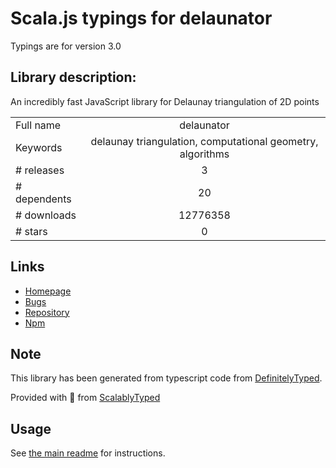 
# Scala.js typings for delaunator

Typings are for version 3.0

## Library description:
An incredibly fast JavaScript library for Delaunay triangulation of 2D points

|                    |                 |
| ------------------ | :-------------: |
| Full name          | delaunator |
| Keywords           | delaunay triangulation, computational geometry, algorithms |
| # releases         | 3 |
| # dependents       | 20 |
| # downloads        | 12776358 |
| # stars            | 0 |

## Links
- [Homepage](https://github.com/mapbox/delaunator#readme)
- [Bugs](https://github.com/mapbox/delaunator/issues)
- [Repository](https://github.com/mapbox/delaunator)
- [Npm](https://www.npmjs.com/package/delaunator)
    


## Note
This library has been generated from typescript code from [DefinitelyTyped](https://definitelytyped.org).

Provided with :purple_heart: from [ScalablyTyped](https://github.com/oyvindberg/ScalablyTyped)

## Usage
See [the main readme](../../readme.md) for instructions.


